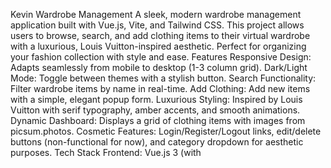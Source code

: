 
Kevin Wardrobe Management
A sleek, modern wardrobe management application built with Vue.js, Vite, and Tailwind CSS. This project allows users to browse, search, and add clothing items to their virtual wardrobe with a luxurious, Louis Vuitton-inspired aesthetic. Perfect for organizing your fashion collection with style and ease.
Features
Responsive Design: Adapts seamlessly from mobile to desktop (1-3 column grid).
Dark/Light Mode: Toggle between themes with a stylish button.
Search Functionality: Filter wardrobe items by name in real-time.
Add Clothing: Add new items with a simple, elegant popup form.
Luxurious Styling: Inspired by Louis Vuitton with serif typography, amber accents, and smooth animations.
Dynamic Dashboard: Displays a grid of clothing items with images from picsum.photos.
Cosmetic Features: Login/Register/Logout links, edit/delete buttons (non-functional for now), and category dropdown for aesthetic purposes.
Tech Stack
Frontend: Vue.js 3 (with <script setup>), Vite
Styling: Tailwind CSS
Image Source: picsum.photos for placeholder images
Routing: Vue Router (basic setup included)
Prerequisites
Node.js: Version 16.x or higher
npm: Version 8.x or higher
Installation
Clone the Repository:
bash
git clone https://github.com/your-username/kevin-wardrobe-management.git
cd kevin-wardrobe-management
Install Dependencies:
bash
npm install
Run the Development Server:
bash
npm run dev
Open your browser to http://localhost:5173 to see the app in action.
Project Structure
kevin-wardrobe-management/
├── src/
│   ├── assets/              # Static assets (e.g., logo if added)
│   ├── components/          # Vue components (currently empty)
│   ├── router/
│   │   └── index.js         # Vue Router configuration
│   ├── App.vue              # Main app component
│   └── main.js              # Entry point
├── public/                  # Public assets (e.g., favicon.ico)
├── index.html               # HTML template
├── vite.config.js           # Vite configuration
├── package.json             # Dependencies and scripts
└── README.md                # This file
Usage
Search: Type in the search bar to filter wardrobe items dynamically (e.g., "Blue" to find "Blue Slim Jeans").
Add Items: Click "+ Add Clothing" to open a form, enter a name (e.g., "Purple Scarf"), and click "Add" to append it to the dashboard.
Toggle Theme: Click the sun/moon icon in the navbar to switch between light and dark modes.
Navigation: Use Home/Dashboard links (currently static; extend with router views as needed).
Customization
Images: Replace picsum.photos URLs in App.vue with your own image assets in src/assets/ or a CDN.
Backend Integration: Update main.js to use Axios with your backend (e.g., http://127.0.0.1:8001/) for persistent data.
Categories: Enhance the add form to include category selection by adding a <select> element in the form.
Styling: Adjust Tailwind classes in App.vue or add custom CSS in <style> to tweak the Louis Vuitton-inspired look.
Scripts
Development: npm run dev - Starts the Vite dev server.
Build: npm run build - Compiles the app for production.
Preview: npm run preview - Serves the built app locally.
Future Enhancements
Backend Integration: Connect to a REST API for CRUD operations (create, read, update, delete).
State Management: Use Pinia for persistent state across page reloads.
Edit/Delete: Implement functionality for the edit and delete buttons.
Category Filter: Make the category dropdown functional to filter items.
Authentication: Add real login/register/logout logic with a backend.
Contributing
Fork the repository.
Create a new branch (git checkout -b feature/your-feature).
Commit your changes (git commit -m "Add your feature").
Push to the branch (git push origin feature/your-feature).
Open a pull request.
License
This project is open-source and available under the MIT License (LICENSE).
Acknowledgements
Inspired by the elegant design of Louis Vuitton.
Built with love using Vue.js, Vite, and Tailwind CSS.
Feel free to modify this README.md to reflect your specific repository URL, additional features, or backend details if you’ve integrated one. Let me know if you’d like me to refine it further or add specific sections! Save this as README.md in your project root.

